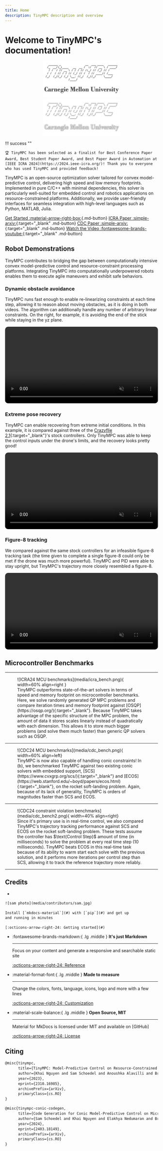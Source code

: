 ```yaml
---
title: Home
description: TinyMPC description and overview
---
```


# Welcome to TinyMPC's documentation!

<p align="center">
  <img width="50%" src="media/lightmode-banner.png#only-light" />
  <img width="50%" src="media/darkmode-banner.png#only-dark" />
</p>

!!! success "" 

    🏆 TinyMPC has been selected as a finalist for Best Conference Paper Award, Best Student Paper Award, and Best Paper Award in Automation at [IEEE ICRA 2024](https://2024.ieee-icra.org/)! Thank you to everyone who has used TinyMPC and provided feedback!


TinyMPC is an open-source optimization solver tailored for convex model-predictive control, delivering high speed and low memory footprints. Implemented in pure C/C++ with minimal dependencies, this solver is particularly well-suited for embedded control and robotics applications on resource-constrained platforms. Additionally, we provide user-friendly interfaces for seamless integration with high-level languages such as Python, MATLAB, Julia.

[Get Started :material-arrow-right-box:](get-started/examples.md){.md-button}
[ICRA Paper :simple-arxiv:](https://arxiv.org/abs/2310.16985){:target="_blank" .md-button}
[CDC Paper :simple-arxiv:](https://arxiv.org/abs/2403.18149){:target="_blank" .md-button}
[Watch the Video :fontawesome-brands-youtube:](https://www.youtube.com/watch?v=NKOrRyhcr6w){:target="_blank" .md-button}

## Robot Demonstrations

TinyMPC contributes to bridging the gap between computationally intensive convex model-predictive control and resource-constraint processing platforms. Integrating TinyMPC into computationally underpowered robots enables them to execute agile maneuvers and exhibit safe behaviors.

### Dynamic obstacle avoidance

TinyMPC runs fast enough to enable re-linearizing constraints at each time step, allowing it to reason about moving obstacles, as it is doing in both videos. The algorithm can additionally handle any number of arbitrary linear constraints. On the right, for example, it is avoiding the end of the stick while staying in the yz plane.

<video width="100%" preload="auto" muted autoplay controls loop style="border: 0px solid #bbb; border-radius: 10px; width: 100%;">
    <source src="media/favoid.mp4" type="video/mp4">
</video>

### Extreme pose recovery

TinyMPC can enable recovering from extreme initial conditions. In this example, it is compared against three of the [Crazyflie 2.1](https://www.bitcraze.io/products/crazyflie-2-1/){:target="_blank"}'s stock controllers. Only TinyMPC was able to keep the control inputs under the drone's limits, and the recovery looks pretty good!

<video width="100%" preload="auto" muted autoplay controls loop style="border: 0px solid #bbb; border-radius: 10px; width: 100%;">
    <source src="media/fextreme.mp4" type="video/mp4">
</video>

### Figure-8 tracking

We compared against the same stock controllers for an infeasible figure-8 tracking task (the time given to complete a single figure-8 could only be met if the drone was much more powerful). TinyMPC and PID were able to stay upright, but TinyMPC's trajectory more closely resembled a figure-8.

<video width="100%" preload="auto" muted autoplay controls loop style="border: 0px solid #bbb; border-radius: 10px; width: 100%;">
    <source src="media/fig82.mp4" type="video/mp4">
</video>

## Microcontroller Benchmarks

---

<figure markdown="span">
    ![ICRA24 MCU benchmarks](media/icra_bench.png){ width=60% align=right }
    <div style="text-align: left;">
        TinyMPC outperforms state-of-the-art solvers in terms of speed and memory footprint on microcontroller benchmarks. Here, we solve randomly generated QP MPC problems and compare iteration times and memory footprint against [OSQP](https://osqp.org/){:target="_blank"}. Because TinyMPC takes advantage of the specific structure of the MPC problem, the amount of data it stores scales linearly instead of quadratically with each dimension. This allows it to store much bigger problems (and solve them much faster) than generic QP solvers such as OSQP.
    </div>
</figure>

---

<figure markdown="span">
    ![CDC24 MCU benchmarks](media/cdc_bench.png){ width=60% align=left}
    <div style="text-align: left;">
        TinyMPC is now also capable of handling conic constraints! In (b), we benchmarked TinyMPC against two existing conic solvers with embedded support, [SCS](https://www.cvxgrp.org/scs/){:target="_blank"} and [ECOS](https://web.stanford.edu/~boyd/papers/ecos.html){:target="_blank"}, on the rocket soft-landing problem. Again, because of its lack of generality, TinyMPC is orders of magnitudes faster than SCS and ECOS.
    </div>
</figure>

---

<figure markdown="span">
    ![CDC24 constraint violation benchmarks](media/cdc_bench2.png){ width=40% align=right}
    <div style="text-align: left;">
        Since it's primary use is in real-time control, we also compared TinyMPC's trajectory tracking performance against SCS and ECOS on the rocket soft-landing problem. These tests assume the controller has $\text{Control Step}$ amount of time (in milliseconds) to solve the problem at every real time step (10 milliseconds). TinyMPC beats ECOS in this real-time task because of its ability to warm start each solve with the previous solution, and it performs more iterations per control step than SCS, allowing it to track the reference trajectory more reliably.
    </div>
</figure>

---

## Credits

<div class="grid cards" markdown>

-   

    ![sam photo](media/contributors/sam.jpg)

    Install [`mkdocs-material`](#) with [`pip`](#) and get up
    and running in minutes

    [:octicons-arrow-right-24: Getting started](#)

-   :fontawesome-brands-markdown:{ .lg .middle } __It's just Markdown__

    ---

    Focus on your content and generate a responsive and searchable static site

    [:octicons-arrow-right-24: Reference](#)

-   :material-format-font:{ .lg .middle } __Made to measure__

    ---

    Change the colors, fonts, language, icons, logo and more with a few lines

    [:octicons-arrow-right-24: Customization](#)

-   :material-scale-balance:{ .lg .middle } __Open Source, MIT__

    ---

    Material for MkDocs is licensed under MIT and available on [GitHub]

    [:octicons-arrow-right-24: License](#)

</div>

## Citing

```latex
@misc{tinympc,
      title={TinyMPC: Model-Predictive Control on Resource-Constrained Microcontrollers}, 
      author={Khai Nguyen and Sam Schoedel and Anoushka Alavilli and Brian Plancher and Zachary Manchester},
      year={2023},
      eprint={2310.16985},
      archivePrefix={arXiv},
      primaryClass={cs.RO}
}
```

```latex
@misc{tinympc-conic-codegen,
      title={Code Generation for Conic Model-Predictive Control on Microcontrollers with TinyMPC}, 
      author={Sam Schoedel and Khai Nguyen and Elakhya Nedumaran and Brian Plancher and Zachary Manchester},
      year={2024},
      eprint={2403.18149},
      archivePrefix={arXiv},
      primaryClass={cs.RO}
}
```

